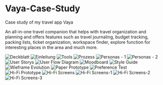 # Vaya-Case-Study
Case study of my travel app Vaya 

An all-in-one travel companion that helps with travel organization and planning and offers features such as travel journaling, budget tracking, packing lists, ticket organization, workspace finder, explore function for interesting places in the area and much more.

![Deckblatt](https://github.com/user-attachments/assets/36e457d2-78e6-46f8-8f83-f587234f9c8f)
![Einleitung](https://github.com/user-attachments/assets/06b92627-b9e4-42c3-b7bb-8c1e950db2d0)
![Tools](https://github.com/user-attachments/assets/1b012c26-91f0-4762-b14c-27756b472453)
![Prozess](https://github.com/user-attachments/assets/fe164f80-41fa-4df8-b287-348eb79f6ae5)
![Personas - 1](https://github.com/user-attachments/assets/b4a22102-aae7-4d67-9f39-d822432ffca3)
![Personas - 2](https://github.com/user-attachments/assets/fdd2da8e-e457-44c3-997a-d52d7030731e)
![User Storys](https://github.com/user-attachments/assets/4568a794-3838-41e1-8646-92e44527b22f)
![User Flow Diagram](https://github.com/user-attachments/assets/3eaefa43-f5a1-42fa-8a1c-5ee0d2633e0b)
![Moodboard](https://github.com/user-attachments/assets/c7c0ed11-94c3-4b23-b06b-155cbf34cc0b)
![Style Guide](https://github.com/user-attachments/assets/1a4415f3-26e3-47e1-af68-76a6d2199464)
![Wieframe Evolution](https://github.com/user-attachments/assets/674258d7-1349-4f90-8ff4-719bfd05966b)
![Paper Prototype](https://github.com/user-attachments/assets/be937e60-ec3c-4ff9-8934-7853af9c999e)
![Preference Test](https://github.com/user-attachments/assets/3bf5202b-26dc-45da-a826-d94496ee43f9)
![Hi-Fi Prototype](https://github.com/user-attachments/assets/e1b85225-3ffe-49b2-a82b-5f4b6d165f15)
![Hi-Fi Screens](https://github.com/user-attachments/assets/cb749b27-64e5-4f41-8ee5-4f01e0a61936)
![Hi-Fi Screens-1](https://github.com/user-attachments/assets/a033cf61-78d9-4e26-aa73-38f3f6befebd)
![Hi-Fi Screens-2](https://github.com/user-attachments/assets/92cd5adc-1d93-4c1c-860a-f38e77ac482f)
![Hi-Fi Screens-3](https://github.com/user-attachments/assets/2ce2eebb-d4d8-42de-9a79-267f718c410c)

